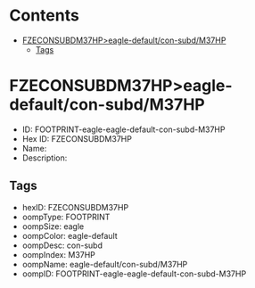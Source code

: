 



Contents
========

* [FZECONSUBDM37HP>eagle-default/con-subd/M37HP](#fzeconsubdm37hpeagle-defaultcon-subdm37hp)
	* [Tags](#tags)

# FZECONSUBDM37HP>eagle-default/con-subd/M37HP

- ID: FOOTPRINT-eagle-eagle-default-con-subd-M37HP
- Hex ID: FZECONSUBDM37HP
- Name: 
- Description: 

## Tags

- hexID: FZECONSUBDM37HP
- oompType: FOOTPRINT
- oompSize: eagle
- oompColor: eagle-default
- oompDesc: con-subd
- oompIndex: M37HP
- oompName: eagle-default/con-subd/M37HP
- oompID: FOOTPRINT-eagle-eagle-default-con-subd-M37HP
